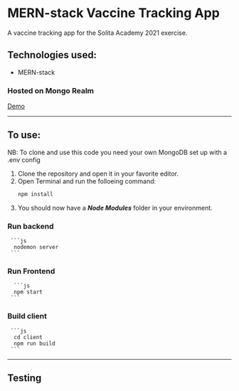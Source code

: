 # MERN-stack Vaccine Tracking App
A vaccine tracking app for the Solita Academy 2021 exercise.

## Technologies used:

- MERN-stack

### Hosted on Mongo Realm

[Demo](https://solita-app-chdlp.mongodbstitch.com/)
_____________________________________________________

## To use:

NB: To clone and use this code you need your own MongoDB set up with a .env config

1. Clone the repository and open it in your favorite editor.
2. Open Terminal and run the folloeing command:
   ```js
   npm install
   ```
3. You should now have a ***Node Modules*** folder in your environment. 


 ### Run backend
     ```js
      nodemon server
     ```
  
 ### Run Frontend
      ```js
      npm start
     ```
 
 ### Build client
     ```js
      cd client
      npm run build
     ```
 _____________________________________________________

## Testing

